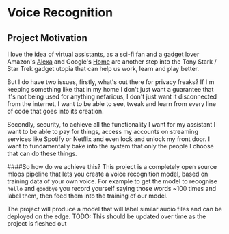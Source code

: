 # Voice Recognition

## Project Motivation
I love the idea of virtual assistants, as a sci-fi fan and a gadget lover Amazon's [Alexa]() and Google's [Home]() are
another step into the Tony Stark / Star Trek gadget utopia that can help us work, learn and play better.

But I do have two issues, firstly, what's out there for privacy freaks? If I'm keeping something like that in my home I 
don't just want a guarantee that it's not being used for anything nefarious, I don't just want it disconnected from the
internet, I want to be able to see, tweak and learn from every line of code that goes into its creation.

Secondly, security, to achieve all the functionality I want for my assistant I want to be able to pay for things,
access my accounts on streaming services like Spotify or Netflix and even lock and unlock my front door. I want to 
fundamentally bake into the system that only the people I choose that can do these things.

####So how do we achieve this?
This project is a completely open source mlops pipeline that lets you create a voice recognition model, based on training
data of your own voice. For example to get the model to recognise `hello` and `goodbye` you record yourself saying those
words ~100 times and label them, then feed them into the training of our model.

The project will produce a model that will label similar audio files and can be deployed on the edge.
TODO: This should be updated over time as the project is fleshed out
